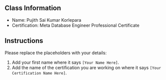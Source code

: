 ## Class Information
- Name: Pujith Sai Kumar Korlepara  
- Certification: Meta Database Engineer Professional Certificate  

## Instructions
Please replace the placeholders with your details:
1. Add your first name where it says `[Your Name Here]`.  
2. Add the name of the certification you are working on where it says `[Your Certification Name Here]`.  
